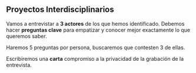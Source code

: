 ## Proyectos Interdisciplinarios

Vamos a entrevistar a **3 actores** de los que hemos identificado. Debemos hacer **preguntas clave** para empatizar y conocer mejor exactamente lo que queremos saber.

Haremos 5 preguntas por persona, buscaremos que contesten 3 de ellas.

Escribiremos una **carta** compromiso a la privacidad de la grabación de la entrevista.